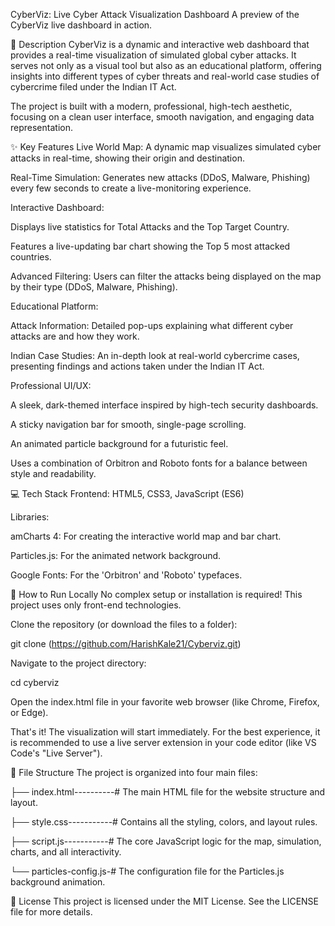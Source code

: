 CyberViz: Live Cyber Attack Visualization Dashboard
A preview of the CyberViz live dashboard in action.

📜 Description
CyberViz is a dynamic and interactive web dashboard that provides a real-time visualization of simulated global cyber attacks. It serves not only as a visual tool but also as an educational platform, offering insights into different types of cyber threats and real-world case studies of cybercrime filed under the Indian IT Act.

The project is built with a modern, professional, high-tech aesthetic, focusing on a clean user interface, smooth navigation, and engaging data representation.

✨ Key Features
Live World Map: A dynamic map visualizes simulated cyber attacks in real-time, showing their origin and destination.

Real-Time Simulation: Generates new attacks (DDoS, Malware, Phishing) every few seconds to create a live-monitoring experience.

Interactive Dashboard:

Displays live statistics for Total Attacks and the Top Target Country.

Features a live-updating bar chart showing the Top 5 most attacked countries.

Advanced Filtering: Users can filter the attacks being displayed on the map by their type (DDoS, Malware, Phishing).

Educational Platform:

Attack Information: Detailed pop-ups explaining what different cyber attacks are and how they work.

Indian Case Studies: An in-depth look at real-world cybercrime cases, presenting findings and actions taken under the Indian IT Act.

Professional UI/UX:

A sleek, dark-themed interface inspired by high-tech security dashboards.

A sticky navigation bar for smooth, single-page scrolling.

An animated particle background for a futuristic feel.

Uses a combination of Orbitron and Roboto fonts for a balance between style and readability.

💻 Tech Stack
Frontend: HTML5, CSS3, JavaScript (ES6)

Libraries:

amCharts 4: For creating the interactive world map and bar chart.

Particles.js: For the animated network background.

Google Fonts: For the 'Orbitron' and 'Roboto' typefaces.

🚀 How to Run Locally
No complex setup or installation is required! This project uses only front-end technologies.

Clone the repository (or download the files to a folder):

git clone (https://github.com/HarishKale21/Cyberviz.git)

Navigate to the project directory:

cd cyberviz

Open the index.html file in your favorite web browser (like Chrome, Firefox, or Edge).

That's it! The visualization will start immediately. For the best experience, it is recommended to use a live server extension in your code editor (like VS Code's "Live Server").

📂 File Structure
The project is organized into four main files:

├── index.html----------# The main HTML file for the website structure and layout.

├── style.css-----------# Contains all the styling, colors, and layout rules.

├── script.js-----------# The core JavaScript logic for the map, simulation, charts, and all interactivity.

└── particles-config.js-# The configuration file for the Particles.js background animation.

📄 License
This project is licensed under the MIT License. See the LICENSE file for more details.

